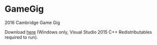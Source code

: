 # GameGig
2016 Cambridge Game Gig

Download [here](https://github.com/pighead10/GameGig/blob/master/Game/dist.zip) (Windows only, Visual Studio 2015 C++ Redistributables required to run).
